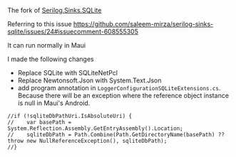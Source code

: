 The fork of [Serilog.Sinks.SQLite](https://github.com/saleem-mirza/serilog-sinks-sqlite)

Referring to this issue https://github.com/saleem-mirza/serilog-sinks-sqlite/issues/24#issuecomment-608555305

It can run normally in Maui

I made the following changes

- Replace SQLite with SQLiteNetPcl
- Replace Newtonsoft.Json with System.Text.Json
- add program annotation in `LoggerConfigurationSQLiteExtensions.cs`. Because there will be an exception where the reference object instance is null in Maui's Android.
```
//if (!sqliteDbPathUri.IsAbsoluteUri) {
//    var basePath = System.Reflection.Assembly.GetEntryAssembly().Location;
//    sqliteDbPath = Path.Combine(Path.GetDirectoryName(basePath) ?? throw new NullReferenceException(), sqliteDbPath);
//}
```